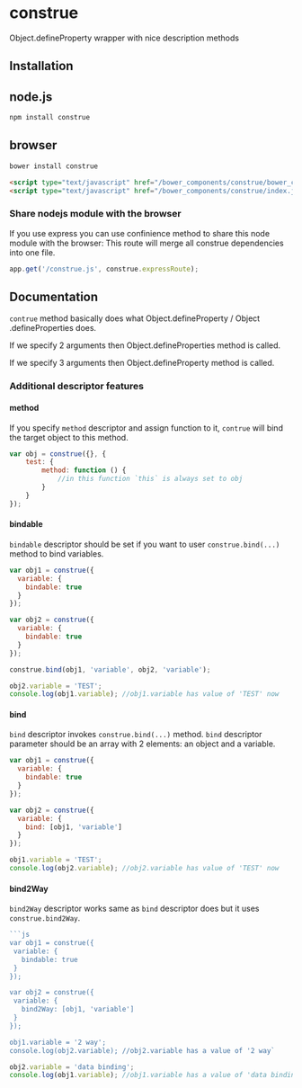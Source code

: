 construe
========

Object.defineProperty wrapper with nice description methods

## Installation

## node.js

```bash
npm install construe
```

## browser

```bash
bower install construe
```

```html
<script type="text/javascript" href="/bower_components/construe/bower_components/eventEmitter/EventEmitter.js"/>
<script type="text/javascript" href="/bower_components/construe/index.js"/>
```

### Share nodejs module with the browser

If you use express you can use confinience method to share this node module with the browser:
This route will merge all construe dependencies into one file.

```js
app.get('/construe.js', construe.expressRoute);
```


## Documentation

`contrue` method basically does what Object.defineProperty / Object .defineProperties does.

If we specify 2 arguments then Object.defineProperties method is called.

If we specify 3 arguments then Object.defineProperty method is called.

### Additional descriptor features

#### method

If you specify `method` descriptor and assign function to it, `contrue` will bind the target object to this method.

```js
var obj = construe({}, {
    test: {
        method: function () {
            //in this function `this` is always set to obj
        }
    }
});
```

#### bindable

`bindable` descriptor should be set if you want to user `construe.bind(...)` method to bind variables.

```js
var obj1 = construe({
  variable: {
    bindable: true
  }
});

var obj2 = construe({
  variable: {
    bindable: true
  }
});

construe.bind(obj1, 'variable', obj2, 'variable');

obj2.variable = 'TEST';
console.log(obj1.variable); //obj1.variable has value of 'TEST' now
```

#### bind

`bind` descriptor invokes `construe.bind(...)` method. `bind` descriptor parameter should be an array with 2 elements: an object and a variable.

```js
var obj1 = construe({
  variable: {
    bindable: true
  }
});

var obj2 = construe({
  variable: {
    bind: [obj1, 'variable']
  }
});

obj1.variable = 'TEST';
console.log(obj2.variable); //obj2.variable has value of 'TEST' now
```

#### bind2Way

`bind2Way` descriptor works same as `bind` descriptor does but it uses `construe.bind2Way`.

 ```js
```js
var obj1 = construe({
  variable: {
    bindable: true
  }
});

var obj2 = construe({
  variable: {
    bind2Way: [obj1, 'variable']
  }
});

obj1.variable = '2 way';
console.log(obj2.variable); //obj2.variable has a value of '2 way`

obj2.variable = 'data binding';
console.log(obj1.variable); //obj1.variable has a value of 'data binding' now
 ```
